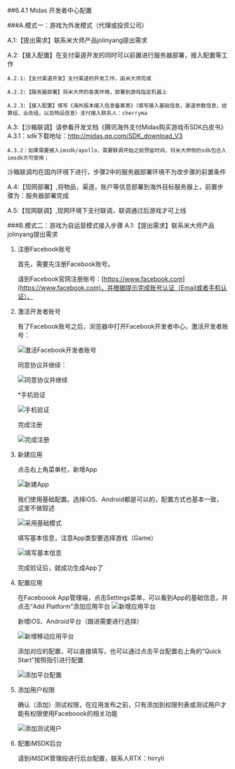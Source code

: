 ##6.4.1 Midas 开发者中心配置

###A.模式一：游戏为外发模式（代理或投资公司）

  A.1:【提出需求】联系米大师产品jolinyang提出需求
  
  
  A.2:【接入配置】在支付渠道开发的同时可以前置进行服务器部署，接入配置等工作
  
    A.2.1:【支付渠道开发】支付渠道的开发工作，由米大师完成
    
    A.2.2:【服务器部署】将米大师的各类环境，部署到游戏指定机器上
    
    A.2.3:【接入配置】填写《海外版本接入信息备案表》（填写接入基础信息，渠道参数信息，结算组，业务组，以及物品信息）支付接入联系人：cherryma


  A.3:【沙箱联调】请参看开发文档《腾讯海外支付Midas购买游戏币SDK白皮书》
    A.3.1：sdk下载地址：http://midas.qq.com/SDK_download_V3
    
    A.3.2：如果需要接入imsdk/apollo，需要联调开始之前预留时间，将米大师侧的sdk包合入imsdk方可使用；
沙箱联调均在国内环境下进行，步骤2中的服务器部署环境不为改步骤的前置条件
   
   
  A.4:【现网部署】,将物品，渠道，账户等信息部署到海外目标服务器上，前置步骤为：服务器部署完成
    
    
  A.5:【现网联调】,现网环境下支付联调，联调通过后游戏才可上线


###B.模式二：游戏为自运营模式接入步骤
  A.1:【提出需求】联系米大师产品jolinyang提出需求


1. 注册Facebook账号
   
   首先，需要先注册Facebook账号。
   
   请到Facebook官网注册账号：[https://www.facebook.com](https://www.facebook.com)，并根据提示完成账号认证（Email或者手机认证）。
   
2. 激活开发者账号
   
   有了Facebook账号之后，浏览器中打开Facebook开发者中心，激活开发者账号：
   
   ![激活Facebook开发者账号](Images/Facebook/facebook_register_developer.png)
   
   同意协议并继续：

   ![同意协议并继续](Images/Facebook/facebook_register_developer_confirm.png)
   
   \*手机验证
   
   ![手机验证](Images/Facebook/facebook_register_developer_confirm_cellphone.png)
   
   完成注册
   
   ![完成注册](Images/Facebook/facebook_register_developer_done.png)
   
3. 新建应用
    
   点击右上角菜单栏，新增App
   
   ![新建App](Images/Facebook/facebook_add_new_app.png)
   
   我们使用基础配置。选择iOS、Android都是可以的，配置方式也基本一致，这里不做叙述
   
   ![采用基础模式](Images/Facebook/facebook_add_basic.png)
   
   填写基本信息，注意App类型要选择游戏（Game）
   
   ![填写基本信息](Images/Facebook/facebook_add_basic_app.png)
   
   完成验证后，就成功生成App了
   
4. 配置应用
   
   在Faceboook App管理端，点击Settings菜单，可以看到App的基础信息，并点击“Add Platform”添加应用平台
   ![新增应用平台](Images/Facebook/facebook_add_platform.png)
   
   新增iOS、Android平台（跟进需要进行选择）
   
   ![新增移动应用平台](Images/Facebook/facebook_add_platform_mobile.png)
   
   添加对应的配置，可以直接填写，也可以通过点击平台配置右上角的“Quick Start”按照指引进行配置
   
   ![添加平台配置](Images/Facebook/facebook_add_platform_config.png)
   
5. 添加用户权限

   确认（添加）测试权限，在应用发布之前，只有添加到权限列表或测试用户才能有权限使用Faceboook的相关功能
   
   ![添加测试用户](Images/Facebook/facebook_add_roles.png)

5. 配置iMSDK后台

   请到iMSDK管理段进行后台配置，联系人RTX：hirryli